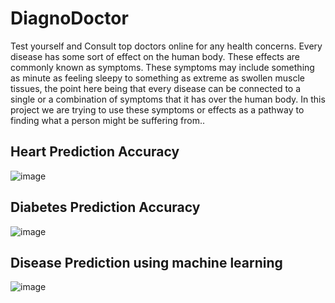 # DiagnoDoctor
Test yourself and Consult top doctors online for any health concerns.
Every disease has some sort of effect on the human body. These effects are commonly known as symptoms. These symptoms may include something as minute as feeling sleepy to something as extreme as swollen muscle tissues, the point here being that every disease can be connected to a single or a combination of symptoms that it has over the human body. In this project we are trying to use these symptoms or effects as a pathway to finding what a person might be suffering from.. 

## Heart Prediction Accuracy
![image](https://user-images.githubusercontent.com/51109416/95674122-c4072000-0bcb-11eb-8821-9f2ab27ddb0f.png)
## Diabetes Prediction Accuracy
![image](https://user-images.githubusercontent.com/51109416/95674824-527da080-0bd0-11eb-8ce9-a29cd2c3b09b.png)
## Disease Prediction using machine learning
![image](https://user-images.githubusercontent.com/51109416/101022423-64a80980-3597-11eb-8dd0-b963d4b7238b.png)

